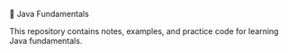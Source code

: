 📘 Java Fundamentals

This repository contains notes, examples, and practice code for learning Java fundamentals.
